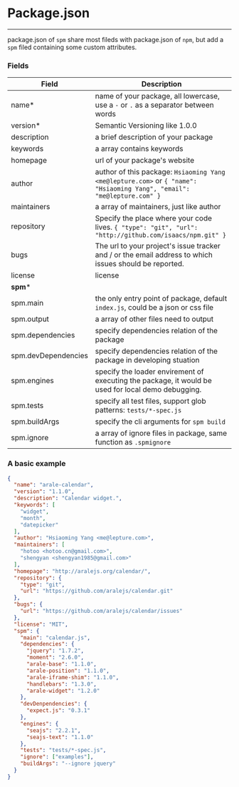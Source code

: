 # Package.json

---

package.json of `spm` share most fileds with package.json of `npm`, but add a `spm` filed containing some custom attributes.

### Fields

Field | Description |
------------ | ------------- |
name* | name of your package, all lowercase, use a `-` or `.` as a separator between words
version* | Semantic Versioning like 1.0.0
description | a brief description of your package
keywords | a array contains keywords
homepage | url of your package's website
author | author of this package: `Hsiaoming Yang <me@lepture.com>` or `{ "name": "Hsiaoming Yang", "email": "me@lepture.com" }`
maintainers | a array of maintainers, just like author
repository | Specify the place where your code lives. `{ "type": "git", "url": "http://github.com/isaacs/npm.git" }`
bugs | The url to your project's issue tracker and / or the email address to which issues should be reported.
license | license
**spm*** |
spm.main | the only entry point of package, default `index.js`, could be a json or css file
spm.output | a array of other files need to output
spm.dependencies | specify dependencies relation of the package
spm.devDependencies | specify dependencies relation of the package in developing stuation
spm.engines | specify the loader envirement of executing the package, it would be used for local demo debugging.
spm.tests | specify all test files, support glob patterns: `tests/*-spec.js`
spm.buildArgs | specify the cli arguments for `spm build`
spm.ignore | a array of ignore files in package, same function as `.spmignore`

### A basic example

```json
{
  "name": "arale-calendar",
  "version": "1.1.0",
  "description": "Calendar widget.",
  "keywords": [
    "widget",
    "month",
    "datepicker"
  ],
  "author": "Hsiaoming Yang <me@lepture.com>",
  "maintainers": [
    "hotoo <hotoo.cn@gmail.com>",
    "shengyan <shengyan1985@gmail.com>"
  ],
  "homepage": "http://aralejs.org/calendar/",
  "repository": {
    "type": "git",
    "url": "https://github.com/aralejs/calendar.git"
  },
  "bugs": {
    "url": "https://github.com/aralejs/calendar/issues"
  },
  "license": "MIT",
  "spm": {
    "main": "calendar.js",
    "dependencies": {
      "jquery": "1.7.2",
      "moment": "2.6.0",
      "arale-base": "1.1.0",
      "arale-position": "1.1.0",
      "arale-iframe-shim": "1.1.0",
      "handlebars": "1.3.0",
      "arale-widget": "1.2.0"
    },
    "devDenpendencies": {
      "expect.js": "0.3.1"
    },
    "engines": {
      "seajs": "2.2.1",
      "seajs-text": "1.1.0"
    },
    "tests": "tests/*-spec.js",
    "ignore": ["examples"],
    "buildArgs": "--ignore jquery"
  }
}
```
